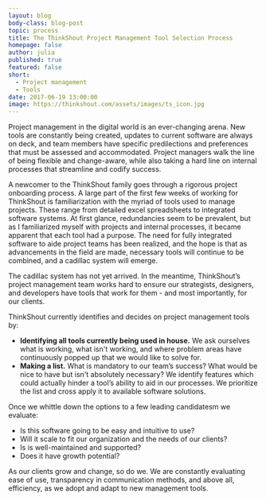 ```yaml
---
layout: blog
body-class: blog-post
topic: process
title: The ThinkShout Project Management Tool Selection Process
homepage: false
author: julia
published: true
featured: false
short: 
  - Project management
  - Tools
date: 2017-06-19 13:00:00
image: https://thinkshout.com/assets/images/ts_icon.jpg
---
```


Project management in the digital world is an ever-changing arena. New tools are constantly being created, updates to current software are always on deck, and team members have specific predilections and preferences that must be assessed and accommodated. Project managers walk the line of being flexible and change-aware, while also taking a hard line on internal processes that streamline and codify success. 
 
A newcomer to the ThinkShout family goes through a rigorous project onboarding process. A large part of the first few weeks of working for ThinkShout is familiarization with the myriad of tools used to manage projects. These range from detailed excel spreadsheets to integrated software systems. At first glance, redundancies seem to be prevalent, but as I familiarized myself with projects and internal processes, it became apparent that each tool had a purpose. The need for fully integrated software to aide project teams has been realized, and the hope is that as advancements in the field are made, necessary tools will continue to be combined, and a cadillac system will emerge.  
 
The cadillac system has not yet arrived. In the meantime, ThinkShout’s project management team works hard to ensure our strategists, designers, and developers have tools that work for them - and most importantly, for our clients. 
 
ThinkShout currently identifies and decides on project management tools by:
* **Identifying all tools currently being used in house.** We ask ourselves what is working, what isn't working, and where problem areas have continuously popped up that we would like to solve for. 
* **Making a list.** What is mandatory to our team’s success? What would be nice to have but isn't absolutely necessary? We identify features which could actually hinder a tool’s ability to aid in our processes. We prioritize the list and cross apply it to available software solutions. 
 
Once we whittle down the options to a few leading candidatesm we evaluate:
* Is this software going to be easy and intuitive to use?
* Will it scale to fit our organization and the needs of our clients? 
* Is is well-maintained and supported? 
* Does it have growth potential?
 
As our clients grow and change, so do we. We are constantly evaluating ease of use, transparency in communication methods, and above all, efficiency, as we adopt and adapt to new management tools. 
 
